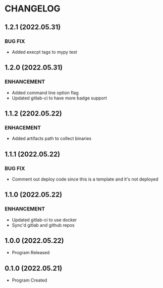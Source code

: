 # CHANGELOG

## 1.2.1 (2022.05.31)
### BUG FIX
- Added execpt tags to mypy test
## 1.2.0 (2022.05.31)
### ENHANCEMENT
- Added command line option flag
- Updated gitlab-ci to have more badge support

## 1.1.2 (2202.05.22)

### ENHACEMENT

- Added artifacts path to collect binaries

## 1.1.1 (2022.05.22)

### BUG FIX

- Comment out deploy code since this is a template and it's not deployed

## 1.1.0 (2022.05.22)

### ENHANCEMENT

- Updated gitlab-ci to use docker
- Sync'd gitlab and github repos

## 1.0.0 (2022.05.22)

- Program Released

## 0.1.0 (2022.05.21)

- Program Created
